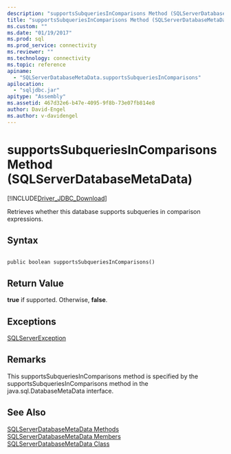 ```yaml
---
description: "supportsSubqueriesInComparisons Method (SQLServerDatabaseMetaData)"
title: "supportsSubqueriesInComparisons Method (SQLServerDatabaseMetaData) | Microsoft Docs"
ms.custom: ""
ms.date: "01/19/2017"
ms.prod: sql
ms.prod_service: connectivity
ms.reviewer: ""
ms.technology: connectivity
ms.topic: reference
apiname: 
  - "SQLServerDatabaseMetaData.supportsSubqueriesInComparisons"
apilocation: 
  - "sqljdbc.jar"
apitype: "Assembly"
ms.assetid: 467d32e6-b47e-4095-9f8b-73e07fb814e8
author: David-Engel
ms.author: v-davidengel
---
```

# supportsSubqueriesInComparisons Method (SQLServerDatabaseMetaData)
[!INCLUDE[Driver_JDBC_Download](../../../includes/driver_jdbc_download.md)]

  Retrieves whether this database supports subqueries in comparison expressions.  
  
## Syntax  
  
```  
  
public boolean supportsSubqueriesInComparisons()  
```  
  
## Return Value  
 **true** if supported. Otherwise, **false**.  
  
## Exceptions  
 [SQLServerException](../../../connect/jdbc/reference/sqlserverexception-class.md)  
  
## Remarks  
 This supportsSubqueriesInComparisons method is specified by the supportsSubqueriesInComparisons method in the java.sql.DatabaseMetaData interface.  
  
## See Also  
 [SQLServerDatabaseMetaData Methods](../../../connect/jdbc/reference/sqlserverdatabasemetadata-methods.md)   
 [SQLServerDatabaseMetaData Members](../../../connect/jdbc/reference/sqlserverdatabasemetadata-members.md)   
 [SQLServerDatabaseMetaData Class](../../../connect/jdbc/reference/sqlserverdatabasemetadata-class.md)  
  
  
